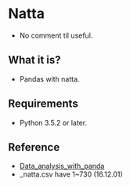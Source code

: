 # Natta 
- No comment til useful.

## What it is?
- Pandas with natta.

## Requirements
- Python 3.5.2 or later.

## Reference
* [Data_analysis_with_panda](http://machinelearningmastery.com/quick-and-dirty-data-analysis-with-pandas/)
* _natta.csv have 1~730 (16.12.01)
